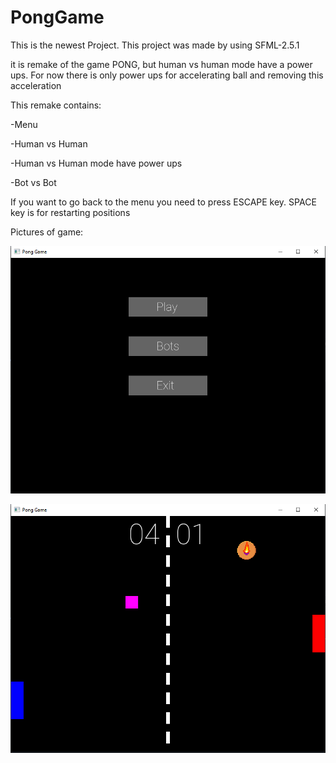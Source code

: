 # PongGame
This is the newest Project. This project was made by using SFML-2.5.1

it is remake of the game PONG, but human vs human mode  have a power ups. For now there is only power ups for accelerating ball and removing this acceleration

This remake contains:

-Menu

-Human vs Human

-Human vs Human mode have power ups

-Bot vs Bot

If you want to go back to the menu you need to press ESCAPE key. SPACE key is for restarting positions


Pictures of game:

![menu](https://github.com/Kandax/PongGame/blob/master/ReadMe%20images/Menu.PNG)

![HvH](https://github.com/Kandax/PongGame/blob/master/ReadMe%20images/HvH.PNG)

